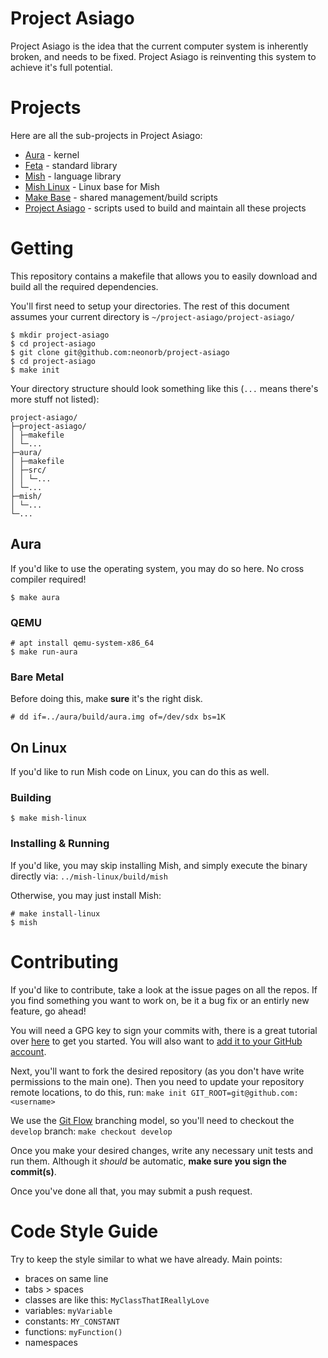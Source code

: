 # Project Asiago
Project Asiago is the idea that the current computer system is inherently broken, and needs to be fixed. Project Asiago is reinventing this system to achieve it's full potential.

# Projects
Here are all the sub-projects in Project Asiago:
 - [Aura](https://github.com/neonorb/aura) - kernel
 - [Feta](https://github.com/neonorb/feta) - standard library
 - [Mish](https://github.com/neonorb/mish) - language library
 - [Mish Linux](https://github.com/neonorb/mish-linux) - Linux base for Mish
 - [Make Base](https://github.com/neonorb/make-base) - shared management/build scripts
 - [Project Asiago](https://github.com/neonorb/project-asiago) - scripts used to build and maintain all these projects

# Getting
This repository contains a makefile that allows you to easily download and build all the required dependencies.

You'll first need to setup your directories. The rest of this document assumes your current directory is `~/project-asiago/project-asiago/`
```
$ mkdir project-asiago
$ cd project-asiago
$ git clone git@github.com:neonorb/project-asiago
$ cd project-asiago
$ make init
```

Your directory structure should look something like this (`...` means there's more stuff not listed):

```
project-asiago/
├─project-asiago/
│ ├─makefile
│ └─...
├─aura/
│ ├─makefile
│ ├─src/
│ │ └─...
│ └─...
├─mish/
│ └─...
└─...
```

## Aura
If you'd like to use the operating system, you may do so here. No cross compiler required!

```
$ make aura
```

### QEMU
```
# apt install qemu-system-x86_64
$ make run-aura
```

### Bare Metal
Before doing this, make **sure** it's the right disk.

```
# dd if=../aura/build/aura.img of=/dev/sdx bs=1K
```

## On Linux
If you'd like to run Mish code on Linux, you can do this as well.

### Building
```
$ make mish-linux
```

### Installing & Running
If you'd like, you may skip installing Mish, and simply execute the binary directly via: `../mish-linux/build/mish`

Otherwise, you may just install Mish:

```
# make install-linux
$ mish
```

# Contributing
If you'd like to contribute, take a look at the issue pages on all the repos. If you find something you want to work on, be it a bug fix or an entirly new feature, go ahead!

You will need a GPG key to sign your commits with, there is a great tutorial over [here](http://blog.dpg.io/articles/gpg-linux) to get you started. You will also want to [add it to your GitHub account](https://help.github.com/articles/adding-a-new-gpg-key-to-your-github-account/).

Next, you'll want to fork the desired repository (as you don't have write permissions to the main one). Then you need to update your repository remote locations, to do this, run: `make init GIT_ROOT=git@github.com:<username>`

We use the [Git Flow](http://nvie.com/posts/a-successful-git-branching-model/) branching model, so you'll need to checkout the `develop` branch: `make checkout develop`

Once you make your desired changes, write any necessary unit tests and run them. Although it *should* be automatic, **make sure you sign the commit(s)**.

Once you've done all that, you may submit a push request.

# Code Style Guide
Try to keep the style similar to what we have already. Main points:
 - braces on same line
 - tabs > spaces
 - classes are like this: `MyClassThatIReallyLove`
 - variables: `myVariable`
 - constants: `MY_CONSTANT`
 - functions: `myFunction()`
 - namespaces

